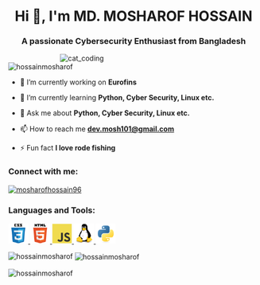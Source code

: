 <h1 align="center">Hi 👋, I'm MD. MOSHAROF HOSSAIN</h1>
<h3 align="center">A passionate Cybersecurity Enthusiast from Bangladesh</h3>
<img align="right" alt="cat_coding" width="400" src="https://media.tenor.com/y2JXkY1pXkwAAAAC/cat-computer.gif">

<p align="left"> <img src="https://komarev.com/ghpvc/?username=hossainmosharof&label=Profile%20views&color=0e75b6&style=flat" alt="hossainmosharof" /> </p>

- 🔭 I’m currently working on **Eurofins**

- 🌱 I’m currently learning **Python, Cyber Security, Linux etc.**

- 💬 Ask me about **Python, Cyber Security, Linux etc.**

- 📫 How to reach me **dev.mosh101@gmail.com**

- ⚡ Fun fact **I love rode fishing**

<h3 align="left">Connect with me:</h3>
<p align="left">
<a href="https://linkedin.com/in/mosharofhossain96" target="blank"><img align="center" src="https://raw.githubusercontent.com/rahuldkjain/github-profile-readme-generator/master/src/images/icons/Social/linked-in-alt.svg" alt="mosharofhossain96" height="30" width="40" /></a>
</p>

<h3 align="left">Languages and Tools:</h3>
<p align="left"> <a href="https://www.w3schools.com/css/" target="_blank" rel="noreferrer"> <img src="https://raw.githubusercontent.com/devicons/devicon/master/icons/css3/css3-original-wordmark.svg" alt="css3" width="40" height="40"/> </a> <a href="https://www.w3.org/html/" target="_blank" rel="noreferrer"> <img src="https://raw.githubusercontent.com/devicons/devicon/master/icons/html5/html5-original-wordmark.svg" alt="html5" width="40" height="40"/> </a> <a href="https://developer.mozilla.org/en-US/docs/Web/JavaScript" target="_blank" rel="noreferrer"> <img src="https://raw.githubusercontent.com/devicons/devicon/master/icons/javascript/javascript-original.svg" alt="javascript" width="40" height="40"/> </a> <a href="https://www.linux.org/" target="_blank" rel="noreferrer"> <img src="https://raw.githubusercontent.com/devicons/devicon/master/icons/linux/linux-original.svg" alt="linux" width="40" height="40"/> </a> <a href="https://www.python.org" target="_blank" rel="noreferrer"> <img src="https://raw.githubusercontent.com/devicons/devicon/master/icons/python/python-original.svg" alt="python" width="40" height="40"/> </a> </p>

<p><img align="left" src="https://github-readme-stats.vercel.app/api/top-langs?username=hossainmosharof&show_icons=true&locale=en&layout=compact" alt="hossainmosharof" /></p>

<p>&nbsp;<img align="center" src="https://github-readme-stats.vercel.app/api?username=hossainmosharof&show_icons=true&locale=en" alt="hossainmosharof" /></p>

<p><img align="center" src="https://github-readme-streak-stats.herokuapp.com/?user=hossainmosharof&" alt="hossainmosharof" /></p>
